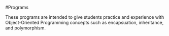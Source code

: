 #Programs

These programs are intended to give students practice and experience with Object-Oriented Programming concepts such as encapsuation, inheritance, and polymorphism.